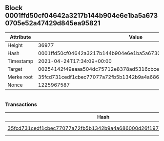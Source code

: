## Block 0001ffd50cf04642a3217b144b904e6e1ba5a6730705e52a47429d845ea95821

Attribute | Value
--- | ---
Height | 36977
Hash | 0001ffd50cf04642a3217b144b904e6e1ba5a6730705e52a47429d845ea95821
Timestamp | 2021-04-24T17:34:09+00:00
Target | 00254142f49eaaa504dc75712e8378ad5316cbcead634704b3734b6271167cc4
Merke root | 35fcd731cedf1cbec77077a72fb5b1342b9a4a686000d26f197dbb98641634e2
Nonce | 1225967587

```

```

### Transactions

Hash | Amount
--- | ---
[35fcd731cedf1cbec77077a72fb5b1342b9a4a686000d26f197dbb98641634e2](35fcd731cedf1cbec77077a72fb5b1342b9a4a686000d26f197dbb98641634e2.md) | 10.00000000 SKEPTI 
